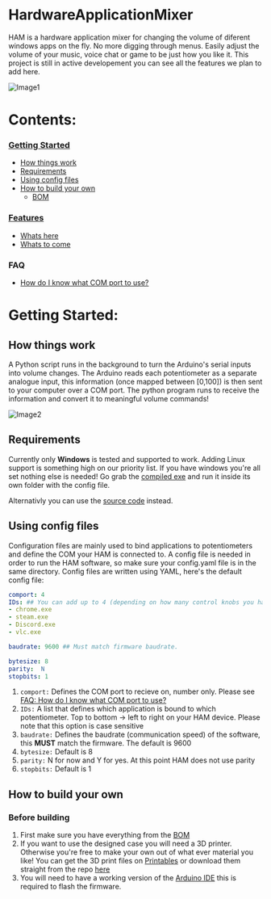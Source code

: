 # HardwareApplicationMixer
HAM is a hardware application mixer for changing the volume of diferent windows apps on the fly. No more digging through menus. Easily adjust the volume of your music, voice chat or game to be just how you like it.  This project is still in active developement you can see all the features we plan to add here.

![Image1](https://user-images.githubusercontent.com/58171274/208287616-4ac56eff-1d69-4b42-90ca-15974aa2479a.jpg)

# Contents:
### [Getting Started](#getting-started)
 - [How things work](#how-things-work)
 - [Requirements](#requirements)
 - [Using config files](#using-config-files)
 - [How to build your own](#how-to-build-your-own)
    - [BOM](#BOM)
### [Features](#features)
 - [Whats here](#whats-here)
 - [Whats to come](#whats-to-come)
### FAQ
 - [How do I know what COM port to use?](#how-do-i-know-what-com-port-to-use)


# Getting Started:

## How things work
A Python script runs in the background to turn the Arduino's serial inputs into volume changes. The Arduino reads each potentiometer as a separate analogue input, this information (once mapped between [0,100]) is then sent to your computer over a COM port. The python program runs to receive the information and convert it to meaningful volume commands!  

![Image2](https://user-images.githubusercontent.com/58171274/208288002-e05144c8-9d7c-4ace-b45a-9c51406f2135.jpg)

## Requirements
Currently only **Windows** is tested and supported to work. Adding Linux support is something high on our priority list.
If you have windows you're all set nothing else is needed! Go grab the [compiled exe](https://github.com/Wilsondotzip/HardwareApplicationMixer/tree/main/Software/HAM) and run it inside its own folder with the config file. 

Alternativly you can use the [source code](https://github.com/Wilsondotzip/HardwareApplicationMixer/tree/main/Software/Source) instead. 

## Using config files
Configuration files are mainly used to bind applications to potentiometers and define the COM your HAM is connected to. A config file is needed in order to run the HAM software, so make sure your config.yaml file is in the same directory. Config files are written using YAML, here's the default config file:
```YAML
comport: 4
IDs: ## You can add up to 4 (depending on how many control knobs you have). Top to bottom -> left to right on your HAM device 
- chrome.exe
- steam.exe
- Discord.exe
- vlc.exe

baudrate: 9600 ## Must match firmware baudrate. 

bytesize: 8
parity:  N
stopbits: 1

```
1. `comport:` Defines the COM port to recieve on, number only. Please see [FAQ: How do I know what COM port to use?](#how-do-i-know-what-com-port-to-use)
2. `IDs:` A list that defines which application is bound to which potentiometer. Top to bottom -> left to right on your HAM device. Please note that this option is case sensitive
3. `baudrate:` Defines the baudrate (communication speed) of the software, this **MUST** match the firmware. The default is 9600
4. `bytesize:` Default is 8
5. `parity:` N for now and Y for yes. At this point HAM does not use parity
6. `stopbits:` Default is 1

## How to build your own
### Before building
1. First make sure you have everything from the [BOM](#bom)
2. If you want to use the designed case you will need a 3D printer. Otherwise you're free to make your own out of what ever material you like! You can get the 3D print  files on [Printables](https://www.printables.com/model/342910-ham-low-profile-front-controls-case) or download them straight from the repo [here](https://github.com/Wilsondotzip/HardwareApplicationMixer/tree/main/Models) 
3. You will need to have a working version of the [Arduino IDE](https://www.arduino.cc/en/software) this is required to flash the firmware. 
